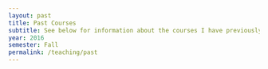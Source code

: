 ```yaml
---
layout: past
title: Past Courses
subtitle: See below for information about the courses I have previously taught.
year: 2016
semester: Fall
permalink: /teaching/past
---
```

